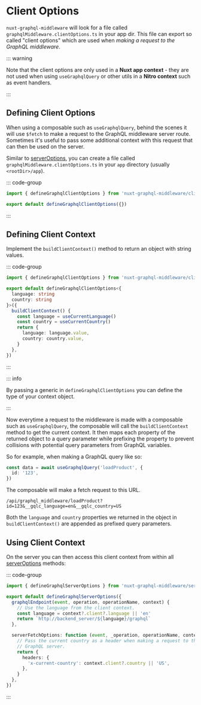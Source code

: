 # Client Options

`nuxt-graphql-middleware` will look for a file called
`graphqlMiddleware.clientOptions.ts` in your app dir. This file can export so
called "client options" which are used when _making a request to the GraphQL
middleware_.

::: warning

Note that the client options are only used in a **Nuxt app context** - they are
not used when using `useGraphqlQuery` or other utils in a **Nitro context** such
as event handlers.

:::

## Defining Client Options

When using a composable such as `useGraphqlQuery`, behind the scenes it will use
`$fetch` to make a request to the GraphQL middleware server route. Sometimes
it's useful to pass some additional context with this request that can then be
used on the server.

Similar to [serverOptions](/configuration/server-options), you can create a file
called `graphqlMiddleware.clientOptions.ts` in your `app` directory (usually
`<rootDir>/app`).

::: code-group

```typescript [~/app/graphqlMiddleware.clientOptions.ts]
import { defineGraphqlClientOptions } from 'nuxt-graphql-middleware/client-options'

export default defineGraphqlClientOptions({})
```

:::

## Defining Client Context

Implement the `buildClientContext()` method to return an object with string
values.

::: code-group

```typescript [~/app/graphqlMiddleware.clientOptions.ts]
import { defineGraphqlClientOptions } from 'nuxt-graphql-middleware/client-options'

export default defineGraphqlClientOptions<{
  language: string
  country: string
}>({
  buildClientContext() {
    const language = useCurrentLanguage()
    const country = useCurrentCountry()
    return {
      language: language.value,
      country: country.value,
    }
  },
})
```

:::

::: info

By passing a generic in `defineGraphqlClientOptions` you can define the type of
your context object.

:::

Now everytime a request to the middleware is made with a composable such as
`useGraphqlQuery`, the composable will call the `buildClientContext` method to
get the current context. It then maps each property of the returned object to a
query parameter while prefixing the property to prevent collisions with
potential query parameters from GraphQL variables.

So for example, when making a GraphQL query like so:

```typescript
const data = await useGraphqlQuery('loadProduct', {
  id: '123',
})
```

The composable will make a fetch request to this URL.

`/api/graphql_middleware/loadProduct?id=123&__gqlc_language=en&__gqlc_country=US`

Both the `language` and `country` properties we returned in the object in
`buildClientContext()` are appended as prefixed query parameters.

## Using Client Context

On the server you can then access this client context from within all
[serverOptions](/configuration/server-options) methods:

::: code-group

```typescript [~/server/graphqlMiddleware.serverOptions.ts]
import { defineGraphqlServerOptions } from 'nuxt-graphql-middleware/server-options'

export default defineGraphqlServerOptions({
  graphqlEndpoint(event, operation, operationName, context) {
    // Use the language from the client context.
    const language = context?.client?.language || 'en'
    return `http://backend_server/${language}/graphql`
  },

  serverFetchOptions: function (event, _operation, operationName, context) {
    // Pass the current country as a header when making a request to the
    // GraphQL server.
    return {
      headers: {
        'x-current-country': context.client?.country || 'US',
      },
    }
  },
})
```

:::
